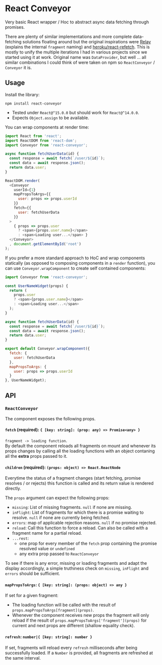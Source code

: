 React Conveyor
==============

Very basic React wrapper / Hoc to abstract async data fetching through promises. 

There are plenty of similar implementations and more complete data-fetching solutions floating around but the original inspirations were [Relay](https://facebook.github.io/relay/) (explains the internal `fragment` naming) and [heroku/react-refetch](https://github.com/heroku/react-refetch). This is mostly to unify the multiple iterations I had in various projects since we started using it at work. Original name was `DataProvider`, but well ... all similar combinations I could think of were taken on npm so `ReactConveyor` / `Conveyor` it is.

Usage
-----

Install the library:

    npm install react-conveyor


- Tested under `React@^15.0.0` but should work for `React@^14.0.0`.
- Expects `Object.assign` to be available.

You can wrap components at render time:

```.js
import React from 'react';
import ReactDOM from 'react-dom';
import Conveyor from 'react-conveyor';

async function fetchUserData(id) {
  const response = await fetch(`/user/${id}`);
  const data = await response.json();
  return data.user;
}

ReactDOM.render(
  <Conveyor
    userId={1}
    mapPropsToArgs={{
      user: props => props.userId
    }}
    fetch={{
      user: fetchUserData
    }}
  >
    { props => props.user
      ? <span>{props.user.name}</span>
      : <span>Loading user...</span> }
  </Conveyor>
  , document.getElementById('root')
);
```

If you prefer a more standard approach to HoC and wrap components statically (as opposed to composing components in a `render` function), you can use `Conveyor.wrapComponent` to create self contained components:

```.js
import Conveyor from 'react-conveyor';

const UserNameWidget(props) {
  return (
    props.user
    ? <span>{props.user.name}</span>
    : <span>Loading user...</span>
  );
}

async function fetchUserData(id) {
  const response = await fetch(`/user/${id}`);
  const data = await response.json();
  return data.user;
}

export default Conveyor.wrapComponent({
  fetch: {
    user: fetchUserData
  },
  mapPropsToArgs: {
    user: props => props.userId
  }
}, UserNameWidget);
```

API
---

### `ReactConveyor`

The component exposes the following props.

#### `fetch` (required): `{ [key: string]: (prop: any) => Promise<any> }`

`fragment -> loading function`.  
By default the component reloads all fragments on mount and whenever its props changes by calling all the loading functions with an object contaning all the **extra** props passed to it.

#### `children` (required): `(props: object) => React.ReactNode`

Everytime the status of a fragment changes (start fetching, promise resolves / or rejects) this function is called and its return value is rendered directly. 

The `props` argument can expect the following props:

- `missing`: List of missing fragments. `null` if none are missing.
- `inFlight`: List of fragments for which there is a promise waiting to resolve. `null` if none are currently being fetched.
- `errors`: map of applicable rejection reasons. `null` if no promise rejected.
- `reload`: Call this function to force a reload. Can also be called with a fragment name for a partial reload.
- `...rest`:
  - one prop for every member of the `fetch` prop containing the promise resolved value or `undefined`
  - any extra prop passed to `ReactConveyor`

To see if there is any error, missing or loading fragments and adapt the display accordingly, a simple truthiness check on `missing`, `inFlight` and `errors` should be sufficient.

#### `mapPropsToArgs`: `{ [key: string]: (props: object) => any }`

If set for a given fragment:

- The loading function will be called with the result of `props.mapPropsToArgs[fragment](props)`.
- Whenever the component receives new props the fragment will only reload if the result of `props.mapPropsToArgs['fragment'](props)` for current and next props are different (shallow equality check).


#### `refresh`: `number|{ [key: string]: number }`

If set, fragments will reload every `refresh` milliseconds after being successfully loaded. If a `Number` is provided, all fragments are refreshed at the same interval.
